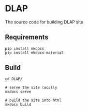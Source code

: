 # DLAP
The source code for building DLAP site

## Requirements
```
pip install mkdocs
pip install mkdocs-material
```

## Build
```
cd DLAP/

# serve the site locally
mkdocs serve

# build the site into html
mkdocs build
```